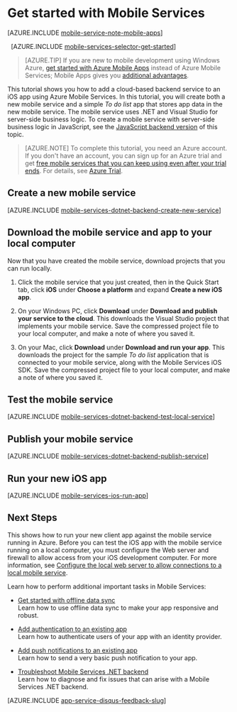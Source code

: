 <properties
	pageTitle="Get Started with Azure Mobile Services for iOS apps"
	description="Follow this tutorial to get started using Azure Mobile Services for iOS development."
	services="mobile-services"
	documentationCenter="ios"
	authors="krisragh"
	manager="dwrede"
	editor=""/>

<tags
	ms.service="mobile-services"
	ms.date="11/04/2015"
	wacn.date=""/>

# <a name="getting-started"> </a>Get started with Mobile Services

[AZURE.INCLUDE [mobile-service-note-mobile-apps](../includes/mobile-services-note-mobile-apps.md)]

&nbsp;
[AZURE.INCLUDE [mobile-services-selector-get-started](../includes/mobile-services-selector-get-started.md)]
&nbsp;

>[AZURE.TIP] If you are new to mobile development using Windows Azure, [get started with Azure Mobile Apps](/documentation/articles/app-service-mobile-dotnet-backend-ios-get-started-preview) instead of Azure Mobile Services; Mobile Apps gives you [additional advantages](/documentation/articles/app-service-mobile-value-prop-migration-from-mobile-services-preview).

This tutorial shows you how to add a cloud-based backend service to an iOS app using Azure Mobile Services. In this tutorial, you will create both a new mobile service and a simple _To do list_ app that stores app data in the new mobile service. The mobile service uses .NET and Visual Studio for server-side business logic. To create a mobile service with server-side business logic in JavaScript, see the [JavaScript backend version] of this topic.

> [AZURE.NOTE] To complete this tutorial, you need an Azure account. If you don't have an account, you can sign up for an Azure trial and get [free mobile services that you can keep using even after your trial ends](/home/features/mobile-services/#price).  For details, see [Azure Trial](/pricing/1rmb-trial/).

## <a name="create-new-service"> </a>Create a new mobile service

[AZURE.INCLUDE [mobile-services-dotnet-backend-create-new-service](../includes/mobile-services-dotnet-backend-create-new-service.md)]

## Download the mobile service and app to your local computer

Now that you have created the mobile service, download projects that you can run locally.

1. Click the mobile service that you just created, then in the Quick Start tab, click **iOS** under **Choose a platform** and expand **Create a new iOS app**.

2. On your Windows PC, click **Download** under **Download and publish your service to the cloud**. This downloads the Visual Studio project that implements your mobile service. Save the compressed project file to your local computer, and make a note of where you saved it.

3. On your Mac, click **Download** under **Download and run your app**. This downloads the project for the sample _To do list_ application that is connected to your mobile service, along with the Mobile Services iOS SDK. Save the compressed project file to your local computer, and make a note of where you saved it.

## Test the mobile service

[AZURE.INCLUDE [mobile-services-dotnet-backend-test-local-service](../includes/mobile-services-dotnet-backend-test-local-service.md)]

## Publish your mobile service

[AZURE.INCLUDE [mobile-services-dotnet-backend-publish-service](../includes/mobile-services-dotnet-backend-publish-service.md)]


## Run your new iOS app

[AZURE.INCLUDE [mobile-services-ios-run-app](../includes/mobile-services-ios-run-app.md)]


## <a name="next-steps"> </a>Next Steps

This shows how to run your new client app against the mobile service running in Azure. Before you can test the iOS app with the mobile service running on a local computer, you must configure the Web server and firewall to allow access from your iOS development computer. For more information, see [Configure the local web server to allow connections to a local mobile service](/documentation/articles/mobile-services-dotnet-backend-how-to-configure-iis-express).

Learn how to perform additional important tasks in Mobile Services:

* [Get started with offline data sync]
  <br/>Learn how to use offline data sync to make your app responsive and robust.

* [Add authentication to an existing app]
  <br/>Learn how to authenticate users of your app with an identity provider.

* [Add push notifications to an existing app]
  <br/>Learn how to send a very basic push notification to your app.

* [Troubleshoot Mobile Services .NET backend]
  <br/> Learn how to diagnose and fix issues that can arise with a Mobile Services .NET backend.

[AZURE.INCLUDE [app-service-disqus-feedback-slug](../includes/app-service-disqus-feedback-slug.md)]

<!-- Anchors. -->
[Getting started with Mobile Services]:#getting-started
[Create a new mobile service]:#create-new-service
[Define the mobile service instance]:#define-mobile-service-instance
[Next Steps]:#next-steps

<!-- Images. -->
[0]: ./media/mobile-services-dotnet-backend-ios-get-started/mobile-quickstart-completed-ios.png
[1]: ./media/mobile-services-dotnet-backend-ios-get-started/mobile-quickstart-steps-vs.png

[6]: ./media/mobile-services-dotnet-backend-ios-get-started/mobile-portal-quickstart-ios.png
[7]: ./media/mobile-services-dotnet-backend-ios-get-started/mobile-quickstart-steps-ios.png
[8]: ./media/mobile-services-dotnet-backend-ios-get-started/mobile-xcode-project.png

[10]: ./media/mobile-services-dotnet-backend-ios-get-started/mobile-quickstart-startup-ios.png
[11]: ./media/mobile-services-dotnet-backend-ios-get-started/mobile-data-tab.png
[12]: ./media/mobile-services-dotnet-backend-ios-get-started/mobile-data-browse.png


<!-- URLs. -->
[Get started with offline data sync]: /documentation/articles/mobile-services-ios-get-started-offline-data
[Add authentication to an existing app]: /documentation/articles/mobile-services-dotnet-backend-ios-get-started-users
[Add push notifications to an existing app]: /documentation/articles/mobile-services-dotnet-backend-ios-get-started-push
[Troubleshoot Mobile Services .NET backend]: /documentation/articles/mobile-services-dotnet-backend-how-to-troubleshoot

[Mobile Services iOS SDK]: https://go.microsoft.com/fwLink/p/?LinkID=266533

[Management Portal]: https://manage.windowsazure.cn/
[XCode]: https://go.microsoft.com/fwLink/p/?LinkID=266532
[JavaScript backend version]: /documentation/articles/mobile-services-ios-get-started
